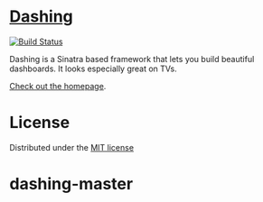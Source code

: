 # [Dashing](http://shopify.github.com/dashing)
[![Build Status](https://secure.travis-ci.org/Shopify/dashing.png?branch=master)](http://travis-ci.org/Shopify/dashing)

Dashing is a Sinatra based framework that lets you build beautiful dashboards. It looks especially great on TVs.

[Check out the homepage](http://shopify.github.com/dashing).

# License
Distributed under the [MIT license](MIT-LICENSE)
# dashing-master
